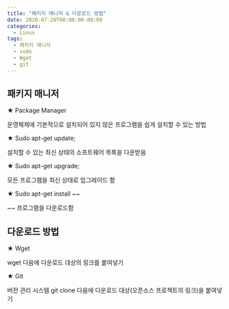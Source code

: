 ```yaml
---
title: "패키지 매니저 & 다운로드 방법"
date: 2020-07-20T00:00:00-00:00
categories:
  - Linux
tags:
  - 패키지 매니저
  - sudo
  - Wget
  - git
---
```


## 패키지 매니저

★ Package Manager

운영체제에 기본적으로 설치되어 있지 않은 프로그램을 쉽게 설치할 수 있는 방법

★ Sudo apt-get update;

설치할 수 있는 최신 상태의 소프트웨어 목록을 다운받음

★ Sudo apt-get upgrade;

모든 프로그램을 최신 상태로 업그레이드 함

★ Sudo apt-get install ~~

~~ 프로그램을 다운로드함


## 다운로드 방법

★ Wget

wget 다음에 다운로드 대상의 링크를 붙여넣기

★ Git

버전 관리 시스템
git clone 다음에 다운로드 대상(오픈소스 프로젝트의 링크)을 붙여넣기

